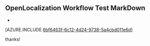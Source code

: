 ## OpenLocalization Workflow Test MarkDown
* 

[AZURE.INCLUDE [6bf6463f-6c12-4d24-9738-5a4cbd011e6d](calleeMd1.md)]

 
thanks!